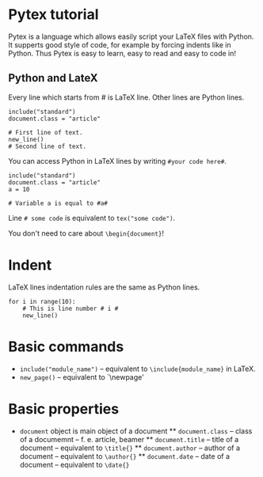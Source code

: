 # Pytex tutorial

Pytex is a language which allows easily script your LaTeX files with Python. 
It supperts good style of code, for example by forcing indents like in Python.
Thus Pytex is easy to learn, easy to read and easy to code in!

## Python and LateX

Every line which starts from # is LaTeX line. Other lines are Python lines. 
```
include("standard")
document.class = "article"

# First line of text.
new_line()
# Second line of text.
````

You can access Python in LaTeX lines by writing `#your code here#`.

```
include("standard")
document.class = "article"
a = 10

# Variable a is equal to #a#
```

Line `# some code` is equivalent to `tex("some code")`.

You don't need to care about `\begin{document}`!

# Indent

LaTeX lines indentation rules are the same as Python lines.
```
for i in range(10):
    # This is line number # i #
    new_line()
```

# Basic commands

* `include("module_name")` – equivalent to `\include{module_name}` in LaTeX. 
* `new_page()` – equivalent to `\newpage'

# Basic properties

* `document` object is main object of a document
  ** `document.class` – class of a documemnt – f. e. article, beamer
  ** `document.title` – title of a document – equivalent to `\title{}`
  ** `document.author` – author of a document – equivalent to `\author{}`
  ** `document.date` – date of a document – equivalent to `\date{}`
